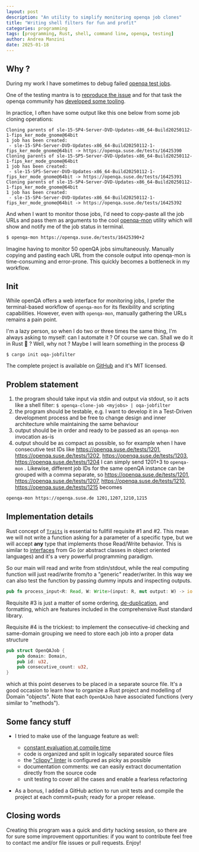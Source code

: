 ```yaml
---
layout: post
description: "An utility to simplify monitoring openqa job clones"
title: "Writing shell filters for fun and profit"
categories: programming
tags: [programming, Rust, shell, command line, openqa, testing]
author: Andrea Manzini
date: 2025-01-18
---
```


## Why ? 

During my work I have sometimes to debug failed [openqa test jobs](https://open.qa/). 

One of the testing mantra is to [reproduce the issue](https://www.testdevlab.com/blog/issue-reproduction-why-reproducing-bugs-matter) and for that task the openqa community has [developed some tooling](https://github.com/os-autoinst/scripts). 

In practice, I often have some output like this one below from some job cloning operations:

```
Cloning parents of sle-15-SP4-Server-DVD-Updates-x86_64-Build20250112-1-fips_ker_mode_gnome@64bit
1 job has been created:
 - sle-15-SP4-Server-DVD-Updates-x86_64-Build20250112-1-fips_ker_mode_gnome@64bit -> https://openqa.suse.de/tests/16425390
Cloning parents of sle-15-SP5-Server-DVD-Updates-x86_64-Build20250112-1-fips_ker_mode_gnome@64bit
1 job has been created:
 - sle-15-SP5-Server-DVD-Updates-x86_64-Build20250112-1-fips_ker_mode_gnome@64bit -> https://openqa.suse.de/tests/16425391
Cloning parents of sle-15-SP4-Server-DVD-Updates-x86_64-Build20250112-1-fips_ker_mode_gnome@64bit
1 job has been created:
 - sle-15-SP4-Server-DVD-Updates-x86_64-Build20250112-1-fips_ker_mode_gnome@64bit -> https://openqa.suse.de/tests/16425392
```

And when I want to monitor those jobs, I'd need to copy-paste all the job URLs and pass them as arguments to the cool [openqa-mon](https://github.com/os-autoinst/openqa-mon) utility which will show and notify me of the job status in terminal.

```bash
$ openqa-mon https://openqa.suse.de/tests/16425390+2
```

Imagine having to monitor 50 openQA jobs simultaneously. Manually copying and pasting each URL from the console output into openqa-mon is time-consuming and error-prone. This quickly becomes a bottleneck in my workflow.

## Init 

While openQA offers a web interface for monitoring jobs, I prefer the terminal-based workflow of `openqa-mon` for its flexibility and scripting capabilities. However, even with `openqa-mon`, manually gathering the URLs remains a pain point.

I'm a lazy person, so when I do two or three times the same thing, I'm always asking to myself: can I automate it ? 
Of course we can. Shall we do it in Rust :crab: ? Well, why not ? Maybe I will learn something in the process :smile:

```
$ cargo init oqa-jobfilter
```

The complete project is available on [GitHub](https://github.com/ilmanzo/oqa-jobfilter) and it's MIT licensed.

## Problem statement

1. the program should take input via stdin and output via stdout, so it acts like a shell filter: `$ openqa-clone-job <myjobs> | oqa-jobfilter`
2. the program should be testable, e.g. I want to develop it in a Test-Driven development process and be free to change design and inner architecture while maintaining the same behaviour
3. output should be in order and ready to be passed as an `openqa-mon` invocation as-is
4. output should be as compact as possible, so for example when I have consecutive test IDs like https://openqa.suse.de/tests/1201, https://openqa.suse.de/tests/1202, https://openqa.suse.de/tests/1203, https://openqa.suse.de/tests/1204 I can simply send 1201+3 to `openqa-mon` . Likewise, different job IDs for the same openQA instance can be grouped with a comma separate, so https://openqa.suse.de/tests/1201, https://openqa.suse.de/tests/1207, https://openqa.suse.de/tests/1210, https://openqa.suse.de/tests/1215 becomes


```bash
openqa-mon https://openqa.suse.de 1201,1207,1210,1215
```

## Implementation details

Rust concept of [`Traits`](https://doc.rust-lang.org/book/ch10-02-traits.html) is essential to fullfill requisite #1 and #2. This mean we will not write a function asking for a parameter of a specific type, but we will accept **any** type that implements those Read/Write behavior. This is similar to [interfaces](https://go.dev/tour/methods/9) from Go (or abstract classes in object oriented languages) and it's a very powerful programming paradigm. 

So our main will read and write from stdin/stdout, while the real computing function will just read/write from/to a "generic" reader/writer. In this way we can also test the function by passing dummy inputs and inspecting outputs.

```Rust
pub fn process_input<R: Read, W: Write>(input: R, mut output: W) -> io::Result<()> {
```

Requisite #3 is just a matter of some ordering, [de-duplication](https://doc.rust-lang.org/std/vec/struct.Vec.html#method.dedup), and formatting, which are features included in the comprehensive Rust standard library. 

Requisite #4 is the trickiest: to implement the consecutive-id checking and same-domain grouping we need to store each job into a proper data structure

```Rust
pub struct OpenQAJob {
    pub domain: Domain,
    pub id: u32,
    pub consecutive_count: u32,
}
```
which at this point deserves to be placed in a separate source file. It's a good occasion to learn how to organize a Rust project and modelling of Domain "objects". Note that each `OpenQAJob` have associated functions (very similar to "methods"). 

## Some fancy stuff

- I tried to make use of the language feature as well:
  - [constant evaluation at compile time](https://doc.rust-lang.org/reference/const_eval.html)
  - code is organized and split in logically separated source files
  - the ["clippy" linter](https://github.com/rust-lang/rust-clippy) is configured as picky as possible
  - documentation comments: we can easily extract documentation directly from the source code
  - unit testing to cover all the cases and enable a fearless refactoring

- As a bonus, I added a GitHub action to run unit tests and compile the project at each commit+push; ready for a proper release.

## Closing words

Creating this program was a quick and dirty hacking session, so there are for sure some improvement opportunities: if you want to contribute feel free to contact me and/or file issues or pull requests. Enjoy!


